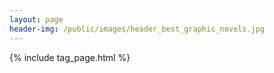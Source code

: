 ```yaml
---
layout: page
header-img: /public/images/header_best_graphic_novels.jpg
---
```


{% include tag_page.html %}
